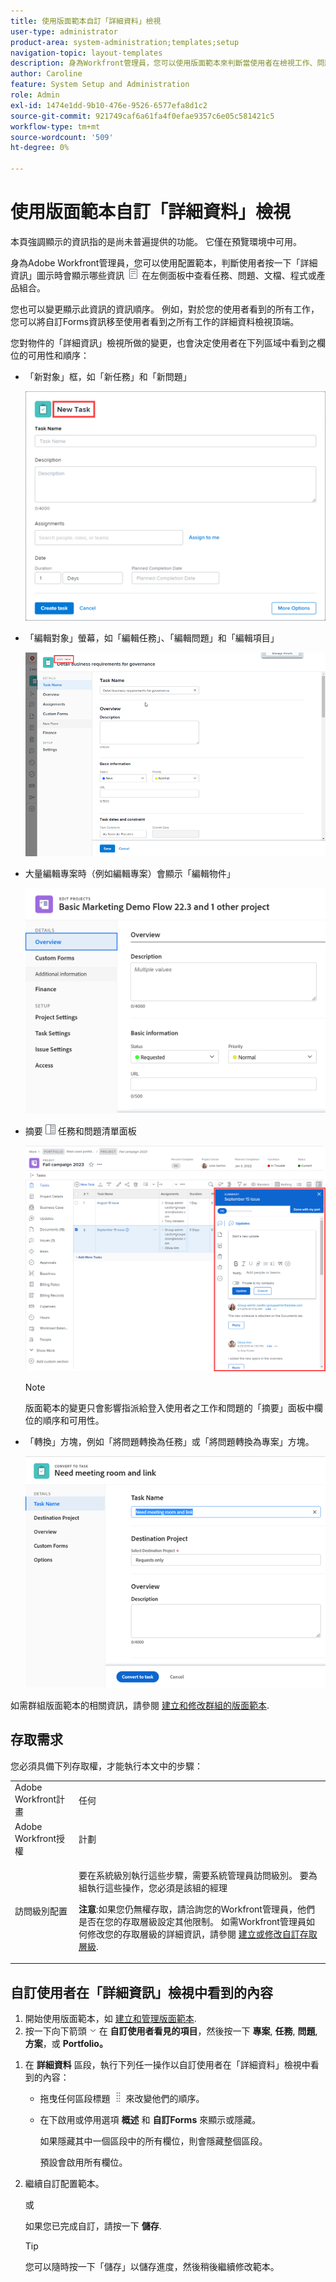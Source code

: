 ```yaml
---
title: 使用版面範本自訂「詳細資料」檢視
user-type: administrator
product-area: system-administration;templates;setup
navigation-topic: layout-templates
description: 身為Workfront管理員，您可以使用版面範本來判斷當使用者在檢視工作、問題、檔案、方案或產品組合時，選取左側面板的「詳細資訊」區段時，會顯示哪些資訊。
author: Caroline
feature: System Setup and Administration
role: Admin
exl-id: 1474e1dd-9b10-476e-9526-6577efa8d1c2
source-git-commit: 921749caf6a61fa4f0efae9357c6e05c581421c5
workflow-type: tm+mt
source-wordcount: '509'
ht-degree: 0%

---
```


# 使用版面範本自訂「詳細資料」檢視

<span class="preview">本頁強調顯示的資訊指的是尚未普遍提供的功能。 它僅在預覽環境中可用。</span>

身為Adobe Workfront管理員，您可以使用配置範本，判斷使用者按一下「詳細資訊」圖示時會顯示哪些資訊 ![](assets/project-details-icon.png) 在左側面板中查看任務、問題、文檔、程式或產品組合。

<!--
or billing record
-->

您也可以變更顯示此資訊的資訊順序。 例如，對於您的使用者看到的所有工作，您可以將自訂Forms資訊移至使用者看到之所有工作的詳細資料檢視頂端。

您對物件的「詳細資訊」檢視所做的變更，也會決定使用者在下列區域中看到之欄位的可用性和順序：

* 「新對象」框，如「新任務」和「新問題」

   ![](assets/new-task-dialog.png)

* 「編輯對象」螢幕，如「編輯任務」、「編輯問題」和「編輯項目」

   ![](assets/edit-task-screen.png)


* <span class="preview">大量編輯專案時（例如編輯專案）會顯示「編輯物件」</span>

   <span>![](assets/customize-edit-projects-in-bulk-box-with-layout-template.png)</span>


* 摘要 ![](assets/summary-panel-icon.png) 任務和問題清單面板

   ![](assets/summary-area.png)

   >[!NOTE]
   >
   >版面範本的變更只會影響指派給登入使用者之工作和問題的「摘要」面板中欄位的順序和可用性。

* 「轉換」方塊，例如「將問題轉換為任務」或「將問題轉換為專案」方塊。

   ![將問題轉換為任務框](assets/convert-issue-to-task-box.png)

如需群組版面範本的相關資訊，請參閱 [建立和修改群組的版面範本](../../../administration-and-setup/manage-groups/work-with-group-objects/create-and-modify-a-groups-layout-templates.md).

## 存取需求

您必須具備下列存取權，才能執行本文中的步驟：

<table style="table-layout:auto"> 
 <col> 
 <col> 
 <tbody> 
  <tr> 
   <td role="rowheader">Adobe Workfront計畫</td> 
   <td>任何</td> 
  </tr> 
  <tr> 
   <td role="rowheader">Adobe Workfront授權</td> 
   <td>計劃</td> 
  </tr> 
  <tr> 
   <td role="rowheader">訪問級別配置</td> 
   <td> <p>要在系統級別執行這些步驟，需要系統管理員訪問級別。
要為組執行這些操作，您必須是該組的經理</p> <p><b>注意</b>:如果您仍無權存取，請洽詢您的Workfront管理員，他們是否在您的存取層級設定其他限制。 如需Workfront管理員如何修改您的存取層級的詳細資訊，請參閱 <a href="../../../administration-and-setup/add-users/configure-and-grant-access/create-modify-access-levels.md" class="MCXref xref">建立或修改自訂存取層級</a>.</p> </td> 
  </tr> 
 </tbody> 
</table>

## 自訂使用者在「詳細資訊」檢視中看到的內容

1. 開始使用版面範本，如 [建立和管理版面範本](../../../administration-and-setup/customize-workfront/use-layout-templates/create-and-manage-layout-templates.md).
1. 按一下向下箭頭 ![](assets/dropdown-arrow-12x12.png) 在 **自訂使用者看見的項目**，然後按一下 **專案**, **任務**, **問題**, **方案**，或 **Portfolio。**
<!--
, or billing record
-->

1. 在 **詳細資料** 區段，執行下列任一操作以自訂使用者在「詳細資料」檢視中看到的內容：

   * 拖曳任何區段標題 ![](assets/move-icon---dots.png) 來改變他們的順序。
   * 在下啟用或停用選項 **概述** 和 **自訂Forms** 來顯示或隱藏。

      如果隱藏其中一個區段中的所有欄位，則會隱藏整個區段。

      預設會啟用所有欄位。

1. 繼續自訂配置範本。

   或

   如果您已完成自訂，請按一下 **儲存**.

   >[!TIP]
   >
   >您可以隨時按一下「儲存」以儲存進度，然後稍後繼續修改範本。
